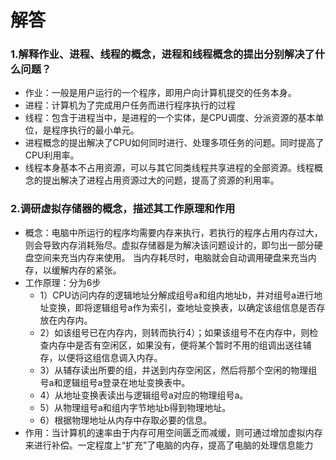 # 解答
### 1.解释作业、进程、线程的概念，进程和线程概念的提出分别解决了什么问题？
 - 作业：一般是用户运行的一个程序，即用户向计算机提交的任务本身。
 - 进程：计算机为了完成用户任务而进行程序执行的过程
 - 线程：包含于进程当中，是进程的一个实体，是CPU调度、分派资源的基本单位，是程序执行的最小单元。
 - 进程概念的提出解决了CPU如何同时进行、处理多项任务的问题。同时提高了CPU利用率。
 - 线程本身基本不占用资源，可以与其它同类线程共享进程的全部资源。线程概念的提出解决了进程占用资源过大的问题，提高了资源的利用率。

### 2.调研虚拟存储器的概念，描述其工作原理和作用
 - 概念：电脑中所运行的程序均需要内存来执行，若执行的程序占用内存过大，则会导致内存消耗殆尽。虚拟存储器是为解决该问题设计的，即匀出一部分硬盘空间来充当内存来使用。 当内存耗尽时，电脑就会自动调用硬盘来充当内存，以缓解内存的紧张。
 - 工作原理：分为6步
   - 1）CPU访问内存的逻辑地址分解成组号a和组内地址b，并对组号a进行地址变换，即将逻辑组号a作为索引，查地址变换表，以确定该组信息是否存放在内存内。
   - 2）如该组号已在内存内，则转而执行4）；如果该组号不在内存中，则检查内存中是否有空闲区，如果没有，便将某个暂时不用的组调出送往辅存，以便将这组信息调入内存。
   - 3）从辅存读出所要的组，并送到内存空闲区，然后将那个空闲的物理组号a和逻辑组号a登录在地址变换表中。
   - 4）从地址变换表读出与逻辑组号a对应的物理组号a。
   - 5）从物理组号a和组内字节地址b得到物理地址。
   - 6）根据物理地址从内存中存取必要的信息。
 - 作用：当计算机的速率由于内存可用空间匮乏而减缓，则可通过增加虚拟内存来进行补偿。一定程度上“扩充”了电脑的内存，提高了电脑的处理信息能力
